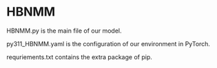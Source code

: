 # HBNMM

HBNMM.py is the main file of our model.

py311_HBNMM.yaml is the configuration of our environment in PyTorch. 

requriements.txt contains the extra package of pip.
